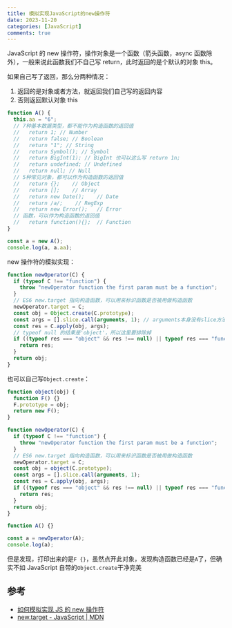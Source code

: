 ```yaml
---
title: 模拟实现JavaScript的new操作符
date: 2023-11-20
categories: [JavaScript]
comments: true
---
```


JavaScript 的 new 操作符，操作对象是一个函数（箭头函数，async 函数除外），一般来说此函数我们不自己写 return，此时返回的是个默认的对象 this。

如果自己写了返回，那么分两种情况：

1. 返回的是对象或者方法，就返回我们自己写的返回内容
2. 否则返回默认对象 this

<!-- more -->

```javascript
function A() {
  this.aa = "6";
  // 7种基本数据类型，都不能作为构造函数的返回值
  //   return 1; // Number
  //   return false; // Boolean
  //   return "1"; // String
  //   return Symbol(); // Symbol
  //   return BigInt(1); // BigInt 也可以这么写 return 1n;
  //   return undefined; // Undefined
  //   return null; // Null
  // 5种常见对象，都可以作为构造函数的返回值
  //   return {};    // Object
  //   return [];    // Array
  //   return new Date();    // Date
  //   return /a/;    // RegExp
  //   return new Error();   // Error
  // 函数，可以作为构造函数的返回值
  //   return function(){};  // Function
}

const a = new A();
console.log(a, a.aa);
```

new 操作符的模拟实现：

```javascript
function newOperator(C) {
  if (typeof C !== "function") {
    throw "newOperator function the first param must be a function";
  }
  // ES6 new.target 指向构造函数，可以用来标识函数是否被用做构造函数
  newOperator.target = C;
  const obj = Object.create(C.prototype);
  const args = [].slice.call(arguments, 1); // arguments本身没有slice方法，除了这种写法，还可以这样：[...arguments].slice(1);或者Array.from(arguments).slice(1);
  const res = C.apply(obj, args);
  // typeof null 的结果是'object'，所以这里要排除掉
  if ((typeof res === "object" && res !== null) || typeof res === "function") {
    return res;
  }
  return obj;
}
```

也可以自己写`Object.create`：

```javascript
function object(obj) {
  function F() {}
  F.prototype = obj;
  return new F();
}

function newOperator(C) {
  if (typeof C !== "function") {
    throw "newOperator function the first param must be a function";
  }
  // ES6 new.target 指向构造函数，可以用来标识函数是否被用做构造函数
  newOperator.target = C;
  const obj = object(C.prototype);
  const args = [].slice.call(arguments, 1);
  const res = C.apply(obj, args);
  if ((typeof res === "object" && res !== null) || typeof res === "function") {
    return res;
  }
  return obj;
}

function A() {}

const a = newOperator(A);
console.log(a);
```

但是发现，打印出来的是`F {}`，虽然点开此对象，发现构造函数已经是`A`了，但确实不如 JavaScript 自带的`Object.create`干净完美

## 参考

- [如何模拟实现 JS 的 new 操作符](https://www.freecodecamp.org/chinese/news/javascript-new-operator/)
- [new.target - JavaScript | MDN](https://developer.mozilla.org/zh-CN/docs/Web/JavaScript/Reference/Operators/new.target)
